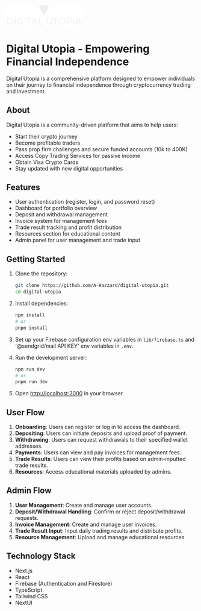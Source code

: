 <img src="public/logo.png" alt="Digital Utopia Logo" width="200"/>

# Digital Utopia - Empowering Financial Independence

Digital Utopia is a comprehensive platform designed to empower individuals on their journey to financial independence through cryptocurrency trading and investment.

## About

Digital Utopia is a community-driven platform that aims to help users:

- Start their crypto journey
- Become profitable traders
- Pass prop firm challenges and secure funded accounts (10k to 400K)
- Access Copy Trading Services for passive income
- Obtain Visa Crypto Cards
- Stay updated with new digital opportunities

## Features

- User authentication (register, login, and password reset)
- Dashboard for portfolio overview
- Deposit and withdrawal management
- Invoice system for management fees
- Trade result tracking and profit distribution
- Resources section for educational content
- Admin panel for user management and trade input

## Getting Started

1. Clone the repository:
   ```bash
   git clone https://github.com/A-Hazzard/digital-utopia.git
   cd digital-utopia
   ```

2. Install dependencies:
   ```bash
   npm install
   # or
   pnpm install
   ```

3. Set up your Firebase configuration env variables in `lib/firebase.ts` and '@sendgrid/mail API KEY' env variables in `.env`.

4. Run the development server:
   ```bash
   npm run dev
   # or
   pnpm run dev
   ```

5. Open [http://localhost:3000](http://localhost:3000) in your browser.

## User Flow

1. **Onboarding**: Users can register or log in to access the dashboard.
2. **Depositing**: Users can initiate deposits and upload proof of payment.
3. **Withdrawing**: Users can request withdrawals to their specified wallet addresses.
4. **Payments**: Users can view and pay invoices for management fees.
5. **Trade Results**: Users can view their profits based on admin-inputted trade results.
6. **Resources**: Access educational materials uploaded by admins.

## Admin Flow

1. **User Management**: Create and manage user accounts.
2. **Deposit/Withdrawal Handling**: Confirm or reject deposit/withdrawal requests.
3. **Invoice Management**: Create and manage user invoices.
4. **Trade Result Input**: Input daily trading results and distribute profits.
5. **Resource Management**: Upload and manage educational resources.

## Technology Stack

- Next.js
- React
- Firebase (Authentication and Firestore)
- TypeScript
- Tailwind CSS
- NextUI
